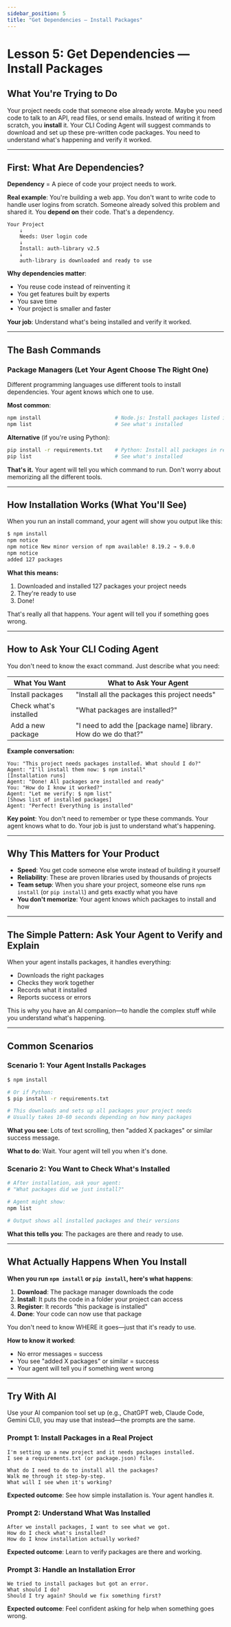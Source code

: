 ```yaml
---
sidebar_position: 5
title: "Get Dependencies — Install Packages"
---
```


# Lesson 5: Get Dependencies — Install Packages

## What You're Trying to Do

Your project needs code that someone else already wrote. Maybe you need code to talk to an API, read files, or send emails. Instead of writing it from scratch, you **install** it. Your CLI Coding Agent will suggest commands to download and set up these pre-written code packages. You need to understand what's happening and verify it worked.

---

## First: What Are Dependencies?

**Dependency** = A piece of code your project needs to work.

**Real example**: You're building a web app. You don't want to write code to handle user logins from scratch. Someone already solved this problem and shared it. You **depend on** their code. That's a dependency.

```
Your Project
    ↓
    Needs: User login code
    ↓
    Install: auth-library v2.5
    ↓
    auth-library is downloaded and ready to use
```

**Why dependencies matter**:
- You reuse code instead of reinventing it
- You get features built by experts
- You save time
- Your project is smaller and faster

**Your job**: Understand what's being installed and verify it worked.

---

## The Bash Commands

### Package Managers (Let Your Agent Choose The Right One)

Different programming languages use different tools to install dependencies. Your agent knows which one to use.

**Most common**:
```bash
npm install                        # Node.js: Install packages listed in package.json
npm list                           # See what's installed
```

**Alternative** (if you're using Python):
```bash
pip install -r requirements.txt    # Python: Install all packages in requirements.txt
pip list                           # See what's installed
```

**That's it.** Your agent will tell you which command to run. Don't worry about memorizing all the different tools.

---

## How Installation Works (What You'll See)

When you run an install command, your agent will show you output like this:

```bash
$ npm install
npm notice
npm notice New minor version of npm available! 8.19.2 → 9.0.0
npm notice
added 127 packages
```

**What this means:**
1. Downloaded and installed 127 packages your project needs
2. They're ready to use
3. Done!

That's really all that happens. Your agent will tell you if something goes wrong.

---

## How to Ask Your CLI Coding Agent

You don't need to know the exact command. Just describe what you need:

| What You Want | What to Ask Your Agent |
|---|---|
| Install packages | "Install all the packages this project needs" |
| Check what's installed | "What packages are installed?" |
| Add a new package | "I need to add the [package name] library. How do we do that?" |

**Example conversation:**
```
You: "This project needs packages installed. What should I do?"
Agent: "I'll install them now: $ npm install"
[Installation runs]
Agent: "Done! All packages are installed and ready"
You: "How do I know it worked?"
Agent: "Let me verify: $ npm list"
[Shows list of installed packages]
Agent: "Perfect! Everything is installed"
```

**Key point**: You don't need to remember or type these commands. Your agent knows what to do. Your job is just to understand what's happening.

---

## Why This Matters for Your Product

- **Speed**: You get code someone else wrote instead of building it yourself
- **Reliability**: These are proven libraries used by thousands of projects
- **Team setup**: When you share your project, someone else runs `npm install` (or `pip install`) and gets exactly what you have
- **You don't memorize**: Your agent knows which packages to install and how

---

## The Simple Pattern: Ask Your Agent to Verify and Explain

When your agent installs packages, it handles everything:
- Downloads the right packages
- Checks they work together
- Records what it installed
- Reports success or errors

This is why you have an AI companion—to handle the complex stuff while you understand what's happening.

---

## Common Scenarios

### Scenario 1: Your Agent Installs Packages
```bash
$ npm install

# Or if Python:
$ pip install -r requirements.txt

# This downloads and sets up all packages your project needs
# Usually takes 10-60 seconds depending on how many packages
```

**What you see**: Lots of text scrolling, then "added X packages" or similar success message.

**What to do**: Wait. Your agent will tell you when it's done.

### Scenario 2: You Want to Check What's Installed
```bash
# After installation, ask your agent:
# "What packages did we just install?"

# Agent might show:
npm list

# Output shows all installed packages and their versions
```

**What this tells you**: The packages are there and ready to use.

---

## What Actually Happens When You Install

**When you run `npm install` or `pip install`, here's what happens**:

1. **Download**: The package manager downloads the code
2. **Install**: It puts the code in a folder your project can access
3. **Register**: It records "this package is installed"
4. **Done**: Your code can now use that package

You don't need to know WHERE it goes—just that it's ready to use.

**How to know it worked**:
- No error messages = success
- You see "added X packages" or similar = success
- Your agent will tell you if something went wrong

---

## Try With AI

Use your AI companion tool set up (e.g., ChatGPT web, Claude Code, Gemini CLI), you may use that instead—the prompts are the same.

### Prompt 1: Install Packages in a Real Project
```
I'm setting up a new project and it needs packages installed.
I see a requirements.txt (or package.json) file.

What do I need to do to install all the packages?
Walk me through it step-by-step.
What will I see when it's working?
```

**Expected outcome**: See how simple installation is. Your agent handles it.

### Prompt 2: Understand What Was Installed
```
After we install packages, I want to see what we got.
How do I check what's installed?
How do I know installation actually worked?
```

**Expected outcome**: Learn to verify packages are there and working.

### Prompt 3: Handle an Installation Error
```
We tried to install packages but got an error.
What should I do?
Should I try again? Should we fix something first?
```

**Expected outcome**: Feel confident asking for help when something goes wrong.

